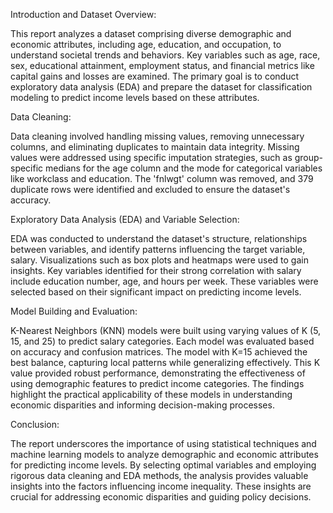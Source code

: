 Introduction and Dataset Overview:

This report analyzes a dataset comprising diverse demographic and economic attributes, including age, education, and occupation, to understand societal trends and behaviors. Key variables such as age, race, sex, educational attainment, employment status, and financial metrics like capital gains and losses are examined. The primary goal is to conduct exploratory data analysis (EDA) and prepare the dataset for classification modeling to predict income levels based on these attributes.

Data Cleaning:

Data cleaning involved handling missing values, removing unnecessary columns, and eliminating duplicates to maintain data integrity. Missing values were addressed using specific imputation strategies, such as group-specific medians for the age column and the mode for categorical variables like workclass and education. The 'fnlwgt' column was removed, and 379 duplicate rows were identified and excluded to ensure the dataset's accuracy.

Exploratory Data Analysis (EDA) and Variable Selection:

EDA was conducted to understand the dataset's structure, relationships between variables, and identify patterns influencing the target variable, salary. Visualizations such as box plots and heatmaps were used to gain insights. Key variables identified for their strong correlation with salary include education number, age, and hours per week. These variables were selected based on their significant impact on predicting income levels.

Model Building and Evaluation:

K-Nearest Neighbors (KNN) models were built using varying values of K (5, 15, and 25) to predict salary categories. Each model was evaluated based on accuracy and confusion matrices. The model with K=15 achieved the best balance, capturing local patterns while generalizing effectively. This K value provided robust performance, demonstrating the effectiveness of using demographic features to predict income categories. The findings highlight the practical applicability of these models in understanding economic disparities and informing decision-making processes.

Conclusion:

The report underscores the importance of using statistical techniques and machine learning models to analyze demographic and economic attributes for predicting income levels. By selecting optimal variables and employing rigorous data cleaning and EDA methods, the analysis provides valuable insights into the factors influencing income inequality. These insights are crucial for addressing economic disparities and guiding policy decisions.

